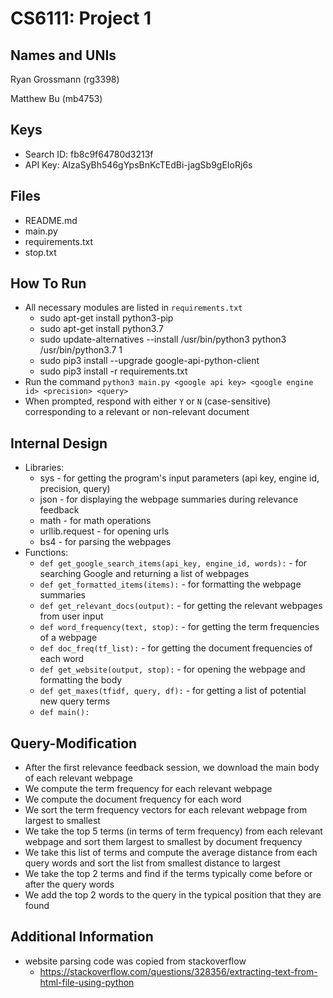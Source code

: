 # CS6111: Project 1
## Names and UNIs
Ryan Grossmann
(rg3398)

Matthew Bu
(mb4753)

## Keys
  * Search ID: fb8c9f64780d3213f
  * API Key: AIzaSyBh546gYpsBnKcTEdBi-jagSb9gEIoRj6s
  
## Files
  * README.md
  * main.py
  * requirements.txt
  * stop.txt
  
## How To Run
  * All necessary modules are listed in `requirements.txt`
      * sudo apt-get install python3-pip
      * sudo apt-get install python3.7
      * sudo update-alternatives --install /usr/bin/python3 python3 /usr/bin/python3.7 1
      * sudo pip3 install --upgrade google-api-python-client
      * sudo pip3 install -r requirements.txt
  * Run the command  `python3 main.py <google api key> <google engine id> <precision> <query>`
  * When prompted, respond with either `Y` or `N` (case-sensitive) corresponding to a relevant or non-relevant document

## Internal Design
  * Libraries:
      * sys - for getting the program's input parameters (api key, engine id, precision, query)
      * json - for displaying the webpage summaries during relevance feedback
      * math - for math operations
      * urllib.request - for opening urls
      * bs4 - for parsing the webpages
   * Functions:
      * `def get_google_search_items(api_key, engine_id, words):` - for searching Google and returning a list of webpages
      * `def get_formatted_items(items):` - for formatting the webpage summaries
      * `def get_relevant_docs(output):` - for getting the relevant webpages from user input
      * `def word_frequency(text, stop):` - for getting the term frequencies of a webpage
      * `def doc_freq(tf_list):` - for getting the document frequencies of each word
      * `def get_website(output, stop):` - for opening the webpage and formatting the body
      * `def get_maxes(tfidf, query, df):` - for getting a list of potential new query terms
      * `def main():`

## Query-Modification
  * After the first relevance feedback session, we download the main body of each relevant webpage
  * We compute the term frequency for each relevant webpage
  * We compute the document frequency for each word
  * We sort the term frequency vectors for each relevant webpage from largest to smallest
  * We take the top 5 terms (in terms of term frequency) from each relevant webpage and sort them largest to smallest by document frequency
  * We take this list of terms and compute the average distance from each query words and sort the list from smallest distance to largest
  * We take the top 2 terms and find if the terms typically come before or after the query words
  * We add the top 2 words to the query in the typical position that they are found

## Additional Information
  * website parsing code was copied from stackoverflow
      * https://stackoverflow.com/questions/328356/extracting-text-from-html-file-using-python

